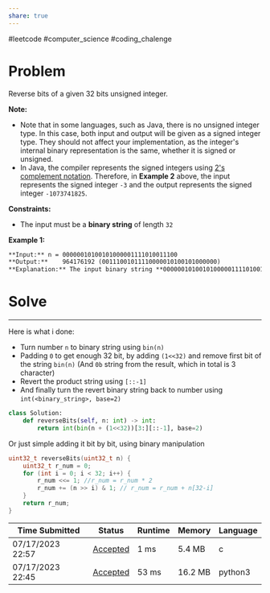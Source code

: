 ```yaml
---
share: true
---
```

#leetcode #computer_science #coding_chalenge

# Problem

Reverse bits of a given 32 bits unsigned integer.

**Note:**

- Note that in some languages, such as Java, there is no unsigned integer type. In this case, both input and output will be given as a signed integer type. They should not affect your implementation, as the integer's internal binary representation is the same, whether it is signed or unsigned.
- In Java, the compiler represents the signed integers using [2's complement notation](https://en.wikipedia.org/wiki/Two%27s_complement). Therefore, in **Example 2** above, the input represents the signed integer `-3` and the output represents the signed integer `-1073741825`.

**Constraints:**

- The input must be a **binary string** of length `32`

**Example 1:**
```markdown
**Input:** n = 00000010100101000001111010011100
**Output:**    964176192 (00111001011110000010100101000000)
**Explanation:** The input binary string **00000010100101000001111010011100** represents the unsigned integer 43261596, so return 964176192 which its binary representation is **00111001011110000010100101000000**.
```

# Solve
---
Here is what i done:
- Turn number `n` to binary string using `bin(n)`
- Padding `0` to get enough 32 bit, by adding `(1<<32)` and remove first bit of the string `bin(n)` (And `0b` string from the result, which in total is 3 character)
- Revert the product string using `[::-1]`
- And finally turn the revert binary string back to number using `int(<binary_string>, base=2)` 
```python
class Solution:
    def reverseBits(self, n: int) -> int:
        return int(bin(n + (1<<32))[3:][::-1], base=2)
```

Or just simple adding it bit by bit, using binary manipulation
```c
uint32_t reverseBits(uint32_t n) {
    uint32_t r_num = 0;
    for (int i = 0; i < 32; i++) {
        r_num <<= 1; //r_num = r_num * 2
        r_num += (n >> i) & 1; // r_num = r_num + n[32-i] 
    }
    return r_num;
}
```

|Time Submitted|Status|Runtime|Memory|Language|
|---|---|---|---|---|
|07/17/2023 22:57|[Accepted](https://leetcode.com/submissions/detail/996817908/)|1 ms|5.4 MB|c|
|07/17/2023 22:45|[Accepted](https://leetcode.com/submissions/detail/996808729/)|53 ms|16.2 MB|python3|